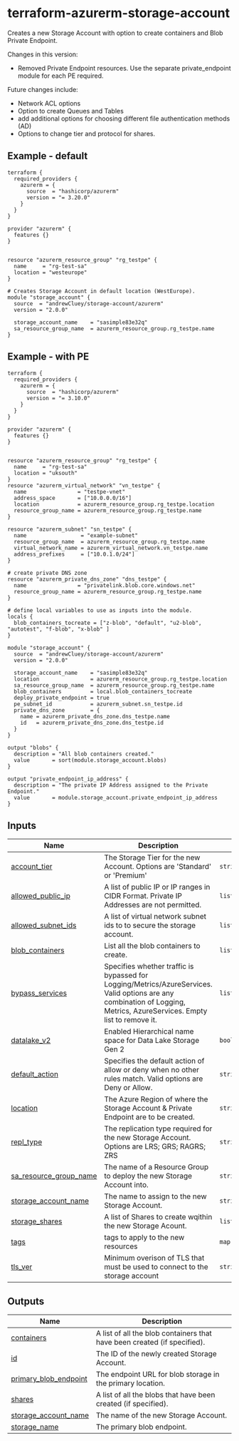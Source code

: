 <!-- BEGIN_TF_DOCS -->
# terraform-azurerm-storage-account

Creates a new Storage Account with option to create containers and Blob Private Endpoint.

Changes in this version:
  - Removed Private Endpoint resources. Use the separate private\_endpoint module for each PE required.

Future changes include:
  - Network ACL options
  - Option to create Queues and Tables
  - add additional options for choosing different file authentication methods (AD)
  - Options to change tier and protocol for shares.

## Example - default
```hcl
terraform {
  required_providers {
    azurerm = {
      source  = "hashicorp/azurerm"
      version = "= 3.20.0"
    }
  }
}

provider "azurerm" {
  features {}
}


resource "azurerm_resource_group" "rg_testpe" {
  name     = "rg-test-sa"
  location = "westeurope"
}

# Creates Storage Account in default location (WestEurope).
module "storage_account" {
  source  = "andrewCluey/storage-account/azurerm"
  version = "2.0.0"

  storage_account_name    = "sasimple83e32q"
  sa_resource_group_name  = azurerm_resource_group.rg_testpe.name
}
```

## Example - with PE

```hcl
terraform {
  required_providers {
    azurerm = {
      source  = "hashicorp/azurerm"
      version = "= 3.10.0"
    }
  }
}

provider "azurerm" {
  features {}
}


resource "azurerm_resource_group" "rg_testpe" {
  name     = "rg-test-sa"
  location = "uksouth"
}
resource "azurerm_virtual_network" "vn_testpe" {
  name                = "testpe-vnet"
  address_space       = ["10.0.0.0/16"]
  location            = azurerm_resource_group.rg_testpe.location
  resource_group_name = azurerm_resource_group.rg_testpe.name
}

resource "azurerm_subnet" "sn_testpe" {
  name                 = "example-subnet"
  resource_group_name  = azurerm_resource_group.rg_testpe.name
  virtual_network_name = azurerm_virtual_network.vn_testpe.name
  address_prefixes     = ["10.0.1.0/24"]
}

# create private DNS zone
resource "azurerm_private_dns_zone" "dns_testpe" {
  name                = "privatelink.blob.core.windows.net"
  resource_group_name = azurerm_resource_group.rg_testpe.name
}

# define local variables to use as inputs into the module.
locals {
  blob_containers_tocreate = ["z-blob", "default", "u2-blob", "autotest", "f-blob", "x-blob" ]
}

module "storage_account" {
  source  = "andrewCluey/storage-account/azurerm"
  version = "2.0.0"

  storage_account_name    = "sasimple83e32q"
  location                = azurerm_resource_group.rg_testpe.location
  sa_resource_group_name  = azurerm_resource_group.rg_testpe.name
  blob_containers         = local.blob_containers_tocreate
  deploy_private_endpoint = true
  pe_subnet_id            = azurerm_subnet.sn_testpe.id
  private_dns_zone        = {
    name = azurerm_private_dns_zone.dns_testpe.name
    id   = azurerm_private_dns_zone.dns_testpe.id
  }
}

output "blobs" {
  description = "All blob containers created."
  value       = sort(module.storage_account.blobs)
}

output "private_endpoint_ip_address" {
  description = "The private IP Address assigned to the Private Endpoint."
  value       = module.storage_account.private_endpoint_ip_address
}
```

## Inputs

| Name | Description | Type | Default | Required |
|------|-------------|------|---------|:--------:|
| <a name="input_account_tier"></a> [account\_tier](#input\_account\_tier) | The Storage Tier for the new Account. Options are 'Standard' or 'Premium' | `string` | `"Standard"` | no |
| <a name="input_allowed_public_ip"></a> [allowed\_public\_ip](#input\_allowed\_public\_ip) | A list of public IP or IP ranges in CIDR Format. Private IP Addresses are not permitted. | `list(string)` | `[]` | no |
| <a name="input_allowed_subnet_ids"></a> [allowed\_subnet\_ids](#input\_allowed\_subnet\_ids) | A list of virtual network subnet ids to to secure the storage account. | `list(string)` | `[]` | no |
| <a name="input_blob_containers"></a> [blob\_containers](#input\_blob\_containers) | List all the blob containers to create. | `list(any)` | `[]` | no |
| <a name="input_bypass_services"></a> [bypass\_services](#input\_bypass\_services) | Specifies whether traffic is bypassed for Logging/Metrics/AzureServices. Valid options are any combination of Logging, Metrics, AzureServices. Empty list to remove it. | `list(string)` | `[]` | no |
| <a name="input_datalake_v2"></a> [datalake\_v2](#input\_datalake\_v2) | Enabled Hierarchical name space for Data Lake Storage Gen 2 | `bool` | `false` | no |
| <a name="input_default_action"></a> [default\_action](#input\_default\_action) | Specifies the default action of allow or deny when no other rules match. Valid options are Deny or Allow. | `string` | `"Allow"` | no |
| <a name="input_location"></a> [location](#input\_location) | The Azure Region of where the Storage Account & Private Endpoint are to be created. | `string` | `"westeurope"` | no |
| <a name="input_repl_type"></a> [repl\_type](#input\_repl\_type) | The replication type required for the new Storage Account. Options are LRS; GRS; RAGRS; ZRS | `string` | `"GRS"` | no |
| <a name="input_sa_resource_group_name"></a> [sa\_resource\_group\_name](#input\_sa\_resource\_group\_name) | The name of a Resource Group to deploy the new Storage Account into. | `string` | n/a | yes |
| <a name="input_storage_account_name"></a> [storage\_account\_name](#input\_storage\_account\_name) | The name to assign to the new Storage Account. | `string` | n/a | yes |
| <a name="input_storage_shares"></a> [storage\_shares](#input\_storage\_shares) | A list of Shares to create wqithin the new Storage Acount. | `list(string)` | `[]` | no |
| <a name="input_tags"></a> [tags](#input\_tags) | tags to apply to the new resources | `map(string)` | `null` | no |
| <a name="input_tls_ver"></a> [tls\_ver](#input\_tls\_ver) | Minimum overison of TLS that must be used to connect to the storage account | `string` | `"TLS1_2"` | no |

## Outputs

| Name | Description |
|------|-------------|
| <a name="output_containers"></a> [containers](#output\_containers) | A list of all the blob containers that have been created (if specified). |
| <a name="output_id"></a> [id](#output\_id) | The ID of the newly created Storage Account. |
| <a name="output_primary_blob_endpoint"></a> [primary\_blob\_endpoint](#output\_primary\_blob\_endpoint) | The endpoint URL for blob storage in the primary location. |
| <a name="output_shares"></a> [shares](#output\_shares) | A list of all the blobs that have been created (if specified). |
| <a name="output_storage_account_name"></a> [storage\_account\_name](#output\_storage\_account\_name) | The name of the new Storage Account. |
| <a name="output_storage_name"></a> [storage\_name](#output\_storage\_name) | The primary blob endpoint. |
<!-- END_TF_DOCS -->